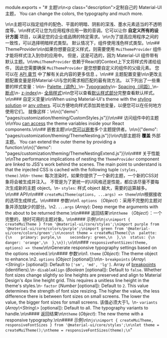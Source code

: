 module.exports = "# 主题\n\n<p class=\"description\">定制自己的 Material-UI 主题， You can change the colors, the typography and much more.</p>\n\n主题可以指定组件的配色、平面的明暗、阴影的深浅、墨水元素适当的不透明度等。\n\n样式可让您为应用程序应用一致的音调。它可以让你 **自定义所有的设计方面** 项目，以满足您的企业或品牌的特定需求。\n\n为了提高应用程序之间的一致性，可以选择明暗样式类型。 默认情况下，组件使用浅色样式类型。\n\n## ThemeProvider\n\n如果你想要自定义样式，则需要使用 `MuiThemeProvider` 组件才能将样式注入到你的应用中。 但是，这是可选的，因为 Material-UI 组件带有默认主题。\n\n`MuiThemeProvider` 依赖于React的Context上下文将样式传递给组件， 因此您需要确保 `MuiThemeProvider` 是您想要自定义的组件的父级元素。 您可以在 [API 章节](/styles/api/#themeprovider) 中了解有关此内容的更多信息 。\n\n## 主题配置变量\n\n更改主题配置变量是将Material-UI与您的需求相匹配的最有效方法。 以下列出了一些重要的样式变量：\n\n- [Palette（调色）](/customization/palette/)\n- [Typography](/customization/typography/)\n- [Spacing（间距）](/customization/spacing/)\n- [断点](/customization/breakpoints/)\n- [z-index](/customization/z-index/)\n- [全局样式](/customization/globals/)\n\n您可以查看[默认样式部分](/customization/default-theme/)完整查看默认样式。\n\n### 自定义变量\n\nWhen using Material-UI's theme with the [styling solution](/styles/basics/) or [any others](/guides/interoperability/#themeprovider). 可以方便地向样式添加其他变量，以便您可以在任何地方使用它们。 就像这样：\n\n{{\"demo\": \"pages/customization/theming/CustomStyles.js\"}}\n\n## 访问组件中的主题\n\nYou [can access](/styles/advanced/#accessing-the-theme-in-a-component) the theme variables inside your React components.\n\n## 嵌套主题\n\n[您可以嵌套](/styles/advanced/#theme-nesting)多个主题提供者。\n\n{{\"demo\": \"pages/customization/theming/ThemeNesting.js\"}}\n\n内部主题将 **覆盖** 外部主题。 You can extend the outer theme by providing a function:\n\n{{\"demo\": \"pages/customization/theming/ThemeNestingExtend.js\"}}\n\n### 关于性能\n\nThe performance implications of nesting the `ThemeProvider` component are linked to JSS's work behind the scenes. The main point to understand is that the injected CSS is cached with the following tuple `(styles, theme)`.\n\n- `theme`: 每次渲染时，如果你提供了一个新的主题，一个新的CSS对象将会被生成并注入。 不管是为了更统一的UI风格还是性能，都应该尽量不要每次生成新的主题 object。\n- `styles`: 样式 object 越大，需要的运算越多。\n\n## API\n\n### `createMuiTheme(options, ...args) => theme`\n\n根据接收的选项生成样式。\n\n#### 参数\n\n1. `options` （*Object*）：采用不完整的主题对象并添加缺少的部分。\n2. `...args` (*Array*): Deep merge the arguments with the about to be returned theme.\n\n#### 返回结果\n\n`theme` （*Object*）：一个完整的，随时可用的主题对象。\n\n#### 示例\n\n```js\nimport { createMuiTheme } from '@material-ui/core/styles';\nimport purple from '@material-ui/core/colors/purple';\nimport green from '@material-ui/core/colors/green';\n\nconst theme = createMuiTheme({\n  palette: {\n    primary: purple,\n    secondary: green,\n  },\n  status: {\n    danger: 'orange',\n  },\n});\n```\n\n### `responsiveFontSizes(theme, options) => theme`\n\nGenerate responsive typography settings based on the options received.\n\n#### 参数\n\n1. `theme` (*Object*): The theme object to enhance.\n2. `options` (*Object* [optional]):\n\n- `breakpoints` (*Array\\<String\\>* [optional]): Default to `['sm', 'md', 'lg']`. Array of [breakpoints](/customization/breakpoints/) (identifiers).\n- `disableAlign` (*Boolean* [optional]): Default to `false`. Whether font sizes change slightly so line heights are preserved and align to Material Design's 4px line height grid. This requires a unitless line height in the theme's styles.\n- `factor` (*Number* [optional]): Default to `2`. This value determines the strength of font size resizing. The higher the value, the less difference there is between font sizes on small screens. The lower the value, the bigger font sizes for small screens. 该值必须大于1。\n- `variants` (*Array\\<String\\>* [optional]): Default to all. The typography variants to handle.\n\n#### 返回结果\n\n`theme` (*Object*): The new theme with a responsive typography.\n\n#### 示例\n\n```js\nimport { createMuiTheme, responsiveFontSizes } from '@material-ui/core/styles';\n\nlet theme = createMuiTheme();\ntheme = responsiveFontSizes(theme);\n```"